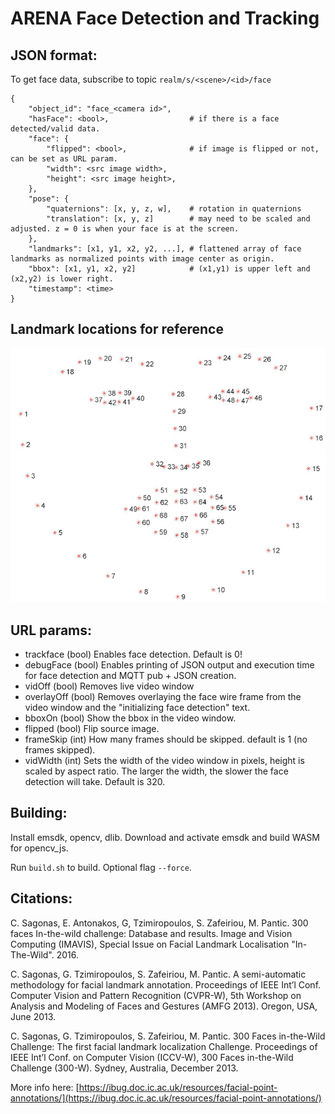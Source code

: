 # ARENA Face Detection and Tracking

## JSON format:

To get face data, subscribe to topic ```realm/s/<scene>/<id>/face```

```
{
    "object_id": "face_<camera id>",
    "hasFace": <bool>,                  # if there is a face detected/valid data.
    "face": {
        "flipped": <bool>,              # if image is flipped or not, can be set as URL param.
        "width": <src image width>,
        "height": <src image height>,
    },
    "pose": {
        "quaternions": [x, y, z, w],    # rotation in quaternions
        "translation": [x, y, z]        # may need to be scaled and adjusted. z = 0 is when your face is at the screen.
    },
    "landmarks": [x1, y1, x2, y2, ...], # flattened array of face landmarks as normalized points with image center as origin.
    "bbox": [x1, y1, x2, y2]            # (x1,y1) is upper left and (x2,y2) is lower right.
    "timestamp": <time>
}
```
## Landmark locations for reference
![landmarks](./readme/face_landmarks.jpg)

## URL params:

- trackface (bool)      Enables face detection. Default is 0!
- debugFace (bool)      Enables printing of JSON output and execution time for face detection and MQTT pub + JSON creation.
- vidOff (bool)         Removes live video window
- overlayOff (bool)     Removes overlaying the face wire frame from the video window and the "initializing face detection" text.
- bboxOn (bool)         Show the bbox in the video window.
- flipped (bool)        Flip source image.
- frameSkip (int)       How many frames should be skipped. default is 1 (no frames skipped).
- vidWidth (int)        Sets the width of the video window in pixels, height is scaled by aspect ratio. The larger the width, the slower the face detection will take. Default is 320.

## Building:

Install emsdk, opencv, dlib. Download and activate emsdk and build WASM for opencv_js.

Run ```build.sh``` to build. Optional flag ```--force```.

## Citations:

C. Sagonas, E. Antonakos, G, Tzimiropoulos, S. Zafeiriou, M. Pantic. 300 faces In-the-wild challenge: Database and results. Image and Vision Computing (IMAVIS), Special Issue on Facial Landmark Localisation "In-The-Wild". 2016.

C. Sagonas, G. Tzimiropoulos, S. Zafeiriou, M. Pantic. A semi-automatic methodology for facial landmark annotation. Proceedings of IEEE Int’l Conf. Computer Vision and Pattern Recognition (CVPR-W), 5th Workshop on Analysis and Modeling of Faces and Gestures (AMFG 2013). Oregon, USA, June 2013.

C. Sagonas, G. Tzimiropoulos, S. Zafeiriou, M. Pantic. 300 Faces in-the-Wild Challenge: The first facial landmark localization Challenge. Proceedings of IEEE Int’l Conf. on Computer Vision (ICCV-W), 300 Faces in-the-Wild Challenge (300-W). Sydney, Australia, December 2013.

More info here: [https://ibug.doc.ic.ac.uk/resources/facial-point-annotations/](https://ibug.doc.ic.ac.uk/resources/facial-point-annotations/)
